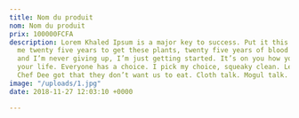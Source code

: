```yaml
---
title: Nom du produit
nom: Nom du produit
prix: 100000FCFA
description: Lorem Khaled Ipsum is a major key to success. Put it this way, it took
  me twenty five years to get these plants, twenty five years of blood sweat and tears,
  and I’m never giving up, I’m just getting started. It’s on you how you want to live
  your life. Everyone has a choice. I pick my choice, squeaky clean. Let’s see what
  Chef Dee got that they don’t want us to eat. Cloth talk. Mogul talk.
image: "/uploads/1.jpg"
date: 2018-11-27 12:03:10 +0000

---
```

